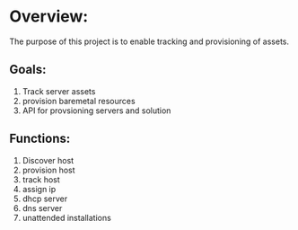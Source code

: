 # Overview:
The purpose of this project is to enable tracking and provisioning of assets.

## Goals:
1. Track server assets
2. provision baremetal resources
3. API for provsioning servers and solution

## Functions:
1. Discover host
2. provision host
3. track host
4. assign ip
5. dhcp server
6. dns server
7. unattended installations
